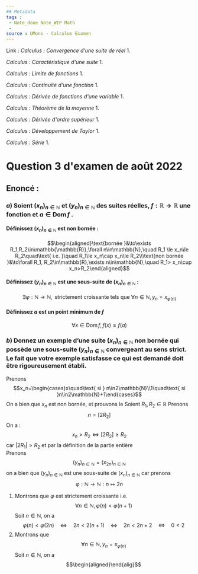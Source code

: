 ```yaml
---
## Metadata
tags : 
 - Note_done Note_WIP Math
 - 
source : UMons - Calculus Examen
---
```


Link :
_Calculus : Convergence d’une suite de réel_
1.

_Calculus : Caractéristique d'une suite_
1.

_Calculus : Limite de fonctions_
1.

_Calculus : Continuité d'une fonction_
1.

_Calculus : Dérivée de fonctions d'une variable_
1.

_Calculus : Théorème de la moyenne_
1.

_Calculus : Dérivée d'ordre supérieur_
1.

_Calculus : Développement de Taylor_
1.

_Calculus : Série_
1. 

# Question 3 d'examen de août 2022
## Enoncé :
### $a$) Soient $(x_n)_{n∈\mathbb{N}}$ et $(y_n)_{n∈\mathbb{N}}$ des suites réelles, $f : \mathbb{R} → \mathbb{R}$ une fonction et $a ∈ \operatorname{Dom} f$ . 
#### Définissez $(x_n)_{n∈\mathbb{N}}$ est non bornée : 
$$\begin{aligned}\text{bornée }&\to\exists R_1,R_2\in\mathbb{\mathbb{R}},\forall n\in\mathbb{N},\quad R_1 \le x_n\le R_2\quad\text{ i.e. }\quad R_1\le x_n\cap x_n\le R_2\\\text{non bornée }&\to\forall R_1, R_2\in\mathbb{R},\exists n\in\mathbb{N},\quad R_1>  x_n\cup x_n>R_2\end{aligned}$$
#### Définissez $(y_n)_{n∈\mathbb{N}}$ est une sous-suite de $(x_n)_{n∈\mathbb{N}}$ :
$$\exists\varphi:\mathbb{N}\to\mathbb{N}, \text{ strictement croissante  tels que }\forall n\in\mathbb{N}, y_n=x_{\varphi(n)}$$
#### Définissez $a$ est un point minimum de $f$
$$\forall x\in\operatorname{Dom}f, f(x)\ge f(a)$$
### $b$) Donnez un exemple d’une suite $(x_n)_{n∈\mathbb{N}}$ non bornée qui possède une sous-suite $(y_n)_{n∈\mathbb{N}}$ convergeant au sens strict. Le fait que votre exemple satisfasse ce qui est demandé doit être rigoureusement établi.
Prenons $$x_n=\begin{cases}x\quad\text{ si } n\in2\mathbb{N}\\1\quad\text{ si }n\in2\mathbb{N}+1\end{cases}$$ On a bien que $x_n$ est non bornée, et prouvons le 
Soient $R_1, R_2\in\mathbb{R}$ 
Prenons $$n=[2R_2]$$ On a : $$x_n> R_2\iff [2R_2]\ge R_2$$ car $|2R_1|>R_2$ et par la définition de la partie entière
\
Prenons $$(y_n)_{n\in\mathbb{N}}=(x_{2n})_{n\in\mathbb{N}}$$ on a bien que $(y_n)_{n\in\mathbb{N}}$ est une sous-suite de $(x_n)_{n\in\mathbb{N}}$ car prenons $$\varphi:\mathbb{N}\to\mathbb{N}:n\mapsto 2n$$ 
1. Montrons que $\varphi$ est strictement croissante i.e. $$\forall n\in\mathbb{N},\varphi(n)<\varphi(n+1)$$ Soit $n\in\mathbb{N}$, on a $$\varphi(n)<\varphi(2n)\quad\iff\quad 2n<2(n+1)\quad\iff\quad2n<2n+2\quad\iff\quad 0< 2$$
2. Montrons que $$\forall n\in\mathbb{N}, y_n=x_{\varphi(n)}$$ Soit $n\in\mathbb{N}$, on a $$\begin{aligned}\end{alig}$$